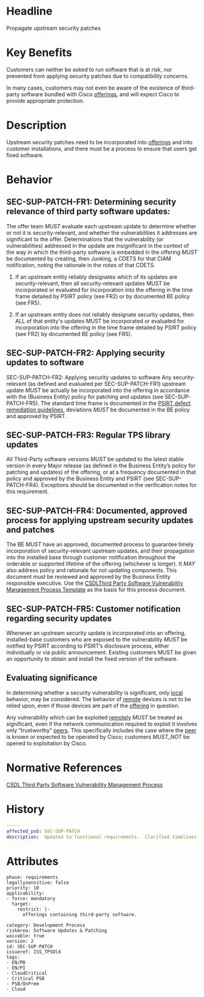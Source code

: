 # Headline

Propagate upstream security patches

# Key Benefits

Customers can neither be asked to run software that is at risk, nor
prevented from applying security patches due to compatibility concerns.

In many cases, customers may not even be aware of the existence of
third-party software bundled with Cisco [offerings](#DEF_Offering), and
will expect Cisco to provide appropriate protection.

# Description

Upstream security patches need to be incorporated into
[offerings](#DEF_Offering) and into customer installations, and there
must be a process to ensure that users get fixed software.

# Behavior

## SEC-SUP-PATCH-FR1: Determining security relevance of third party software updates:
The offer team _MUST_ evaluate each upstream update to determine whether or not it is security-relevant, and whether the vulnerabilities it addresses are significant to the offer.  Determinations that the vulnerability (or vulnerabilities) addressed in the update are insignificant in the context of the way in which the third-party software is embedded in the offering _MUST_ be documented  by creating, then Junking, a CDETS for that CIAM notification, noting the rationale in the notes of that CDETS.

1.	If an upstream entity reliably designates which of its updates are security-relevant, then all security-relevant updates MUST be incorporated or evaluated for incorporation into the offering in the time frame detailed by PSIRT policy (see FR2) or by documented BE policy (see FR5).

2.	If an upstream entity does not reliably designate security updates, then ALL of that entity's updates MUST be incorporated or evaluated for incorporation into the offering in the time frame detailed by PSIRT policy (see FR2) by documented BE policy (see FR5).

## SEC-SUP-PATCH-FR2:  Applying security updates to software
SEC-SUP-PATCH-FR2:  Applying security updates to software
Any security-relevant (as defined and evaluated per SEC-SUP-PATCH-FR1) upstream update
_MUST_ be actually be incorporated into the offering in accordance with the (Business Entity) policy for patching and updates (see SEC-SUP-PATCH-FR5).  The standard time frame is documented in the [PSIRT defect remediation guidelines](https://psirt.cisco.com/psirt/psirt-risk-communications/#measuring-success), deviations _MUST_ be documented in the BE policy and approved by PSIRT.

## SEC-SUP-PATCH-FR3:  Regular TPS library updates
All Third-Party software versions _MUST_ be updated to the latest stable version in every Major release (as defined in the Business Entity’s policy for patching and updates) of the offering, or at a frequency documented in that policy and approved by the Business Entity and PSIRT (see SEC-SUP-PATCH-FR4).  Exceptions should be documented in the verification notes for this requirement.

## SEC-SUP-PATCH-FR4:  Documented, approved process for applying upstream security updates and patches
The BE _MUST_ have an approved, documented process to guarantee timely incorporation of security-relevant upstream updates, and their propagation into the installed base through customer notification throughout the orderable or supported lifetime of the offering (whichever is longer). It _MAY_ also address policy and rationale for not updating components. This document must be reviewed and approved by the Business Entity responsible executive.  Use the [CSDLThird Party Software Vulnerability Management Process Template](https://docs.cisco.com/share/proxy/alfresco/url?docnum=EDCS-20122701) as the basis for this process document.

## SEC-SUP-PATCH-FR5:  Customer notification regarding security updates
Whenever an upstream security update is incorporated into an offering, installed-base customers who are exposed to the vulnerability _MUST_ be notified by PSIRT according to PSIRT’s disclosure process, either individually or via public announcement. Existing customers MUST be given an opportunity to obtain and install the fixed version of the software.

## Evaluating significance

In determining whether a security vulnerability is significant, only
[local](#DEF_Local) behavior, may be considered. The behavior of
[remote](#DEF_Remote) devices is not to be relied upon, even if those
devices are part of the [offering](#DEF_Offering) in question.

Any vulnerability which can be exploited [remotely](#DEF_Remote)
_MUST_ be treated as significant, even if the network communication
required to exploit it involves only “trustworthy” [peers](#DEF_Peer).
This specifically includes the case where the [peer](#DEF_Peer) is known
or expected to be operated by Cisco; customers _MUST_NOT_ be opened
to exploitation by Cisco.

# Normative References
[CSDL Third Party Software Vulnerability Management Process](https://docs.cisco.com/share/proxy/alfresco/url?docnum=EDCS-20122701)


# History

```yaml
-----
affected_psb: SEC-SUP-PATCH
description:  Updated to functional requirements.  Clarified timelines, aligned with PSIRT policies.

```

# Attributes

    phase: requirements
    legallysensitive: false
    priority: 10
    applicability:
    - force: mandatory
      target:
        restrict: |-
          offerings containing third-party software.

    category: Development Process
    riskArea: Software Updates & Patching
    waivable: true
    version: 2
    id: SEC-SUP-PATCH
    issueref: ISS_TPSOld
    tags:
    - EN/PD
    - EN/PI
    - CloudCritical
    - Critical PSB
    - PSB/OnPrem
    - Cloud
